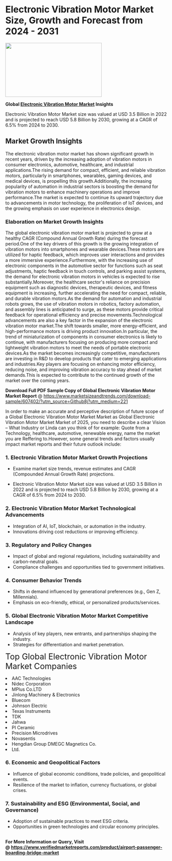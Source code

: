 <H1>Electronic Vibration Motor Market Size, Growth and Forecast from 2024 - 2031</H1><img class="aligncenter size-medium wp-image-584254" src="https://thirdeyenews.in/wp-content/uploads/2024/09/Global-Market-Research-300x168.jpeg" alt="" width="300" height="168" /><p><strong>Global&nbsp;<a href="https://www.marketsizeandtrends.com/download-sample/607402/?utm_source=Github8j?utm_medium=221">Electronic Vibration Motor Market</a> Insights</strong></p><p>Electronic Vibration Motor Market size was valued at USD 3.5 Billion in 2022 and is projected to reach USD 5.8 Billion by 2030, growing at a CAGR of 6.5% from 2024 to 2030.</p><p><h2>Market Growth Insights</h2> The electronic vibration motor market has shown significant growth in recent years, driven by the increasing adoption of vibration motors in consumer electronics, automotive, healthcare, and industrial applications.The rising demand for compact, efficient, and reliable vibration motors, particularly in smartphones, wearables, gaming devices, and medical devices, is propelling this growth.Additionally, the increasing popularity of automation in industrial sectors is boosting the demand for vibration motors to enhance machinery operations and improve performance.The market is expected to continue its upward trajectory due to advancements in motor technology, the proliferation of IoT devices, and the growing emphasis on user experience in electronics design. <h3>Elaboration on Market Growth Insights</h3> The global electronic vibration motor market is projected to grow at a healthy CAGR (Compound Annual Growth Rate) during the forecast period.One of the key drivers of this growth is the growing integration of vibration motors into smartphones and wearable devices.These motors are utilized for haptic feedback, which improves user interactions and provides a more immersive experience.Furthermore, with the increasing use of electronic components in the automotive sector for functions such as seat adjustments, haptic feedback in touch controls, and parking assist systems, the demand for electronic vibration motors in vehicles is expected to rise substantially.Moreover, the healthcare sector's reliance on precision equipment such as diagnostic devices, therapeutic devices, and fitness equipment is increasing, further accelerating the need for compact, reliable, and durable vibration motors.As the demand for automation and industrial robots grows, the use of vibration motors in robotics, factory automation, and assembly lines is anticipated to surge, as these motors provide critical feedback for operational efficiency and precise movements.Technological advancements are also a key factor in the expansion of the electronic vibration motor market.The shift towards smaller, more energy-efficient, and high-performance motors is driving product innovation.In particular, the trend of miniaturization of components in consumer electronics is likely to continue, with manufacturers focusing on producing more compact and lightweight vibration motors to meet the needs of portable electronic devices.As the market becomes increasingly competitive, manufacturers are investing in R&D to develop products that cater to emerging applications and industries.Key players are focusing on enhancing motor efficiency, reducing noise, and improving vibration accuracy to stay ahead of market demands.This is expected to contribute to the continued growth of the market over the coming years.</p><p><span class=""><strong>Download Full PDF Sample Copy of Global Electronic Vibration Motor Market Report</strong> @ <a href="https://www.marketsizeandtrends.com/download-sample/607402/?utm_source=Github8j?utm_medium=221" target="_blank">https://www.marketsizeandtrends.com/download-sample/607402/?utm_source=Github8j?utm_medium=221</a></span></p><p>In order to make an accurate and perceptive description of future scope of a Global&nbsp;Electronic Vibration Motor Market Market as Global&nbsp;Electronic Vibration Motor Market Market of 2025, you need to describe a clear Vision &ndash; What Industry or Linda can you think of for example: Quote from a Technology, healthcare, automotive, renewable energy, name the market you are Reffering to.However, some general trends and factors usually impact market reports and their future outlook include:</p><h3>1.&nbsp;<strong>Electronic Vibration Motor Market Growth Projections</strong></h3><ul><li>Examine market size trends, revenue estimates and CAGR (Compounded Annual Growth Rate) projections.</li><li><p>Electronic Vibration Motor Market size was valued at USD 3.5 Billion in 2022 and is projected to reach USD 5.8 Billion by 2030, growing at a CAGR of 6.5% from 2024 to 2030.</p></li></ul><h3>2.&nbsp;<strong>Electronic Vibration Motor Market Technological Advancements</strong></h3><ul><li>Integration of AI, IoT, blockchain, or automation in the industry.</li><li>Innovations driving cost reductions or improving efficiency.</li></ul><h3>3.&nbsp;<strong>Regulatory and Policy Changes</strong></h3><ul><li>Impact of global and regional regulations, including sustainability and carbon-neutral goals.</li><li>Compliance challenges and opportunities tied to government initiatives.</li></ul><h3>4.&nbsp;<strong>Consumer Behavior Trends</strong></h3><ul><li>Shifts in demand influenced by generational preferences (e.g., Gen Z, Millennials).</li><li>Emphasis on eco-friendly, ethical, or personalized products/services.</li></ul><h3>5.&nbsp;<strong>Global Electronic Vibration Motor Market Competitive Landscape</strong></h3><ul><li>Analysis of key players, new entrants, and partnerships shaping the industry.</li><li>Strategies for differentiation and market penetration.</li></ul><p data-pm-slice="1 1 []"><span style="color: inherit; font-family: inherit; font-size: 25px;">Top Global Electronic Vibration Motor Market Companies</span></p><div class="" data-test-id=""><p><li>AAC Technologies</li><li> Nidec Corporation</li><li> MPlus Co.LTD</li><li> Jinlong Machinery & Electronics</li><li> Bluecom</li><li> Johnson Electric</li><li> Texas Instruments</li><li> TDK</li><li> Jahwa</li><li> PI Ceramic</li><li> Precision Microdrives</li><li> Novasentis</li><li> Hengdian Group DMEGC Magnetics Co.</li><li>Ltd.</li></p></div><h3>6.&nbsp;<strong>Economic and Geopolitical Factors</strong></h3><ul><li>Influence of global economic conditions, trade policies, and geopolitical events.</li><li>Resilience of the market to inflation, currency fluctuations, or global crises.</li></ul><h3>7.&nbsp;<strong>Sustainability and ESG (Environmental, Social, and Governance)</strong></h3><ul><li>Adoption of sustainable practices to meet ESG criteria.</li><li>Opportunities in green technologies and circular economy principles.</li></ul><h2><strong style="font-size: 14px;">For More Information or Query, Visit @&nbsp;</strong><a style="background-color: #ffffff; font-size: 14px;" href="https://www.marketsizeandtrends.com/report/electronic-vibration-motor-market/" target="_blank">https://www.verifiedmarketreports.com/product/airport-passenger-boarding-bridge-market</a></h2>